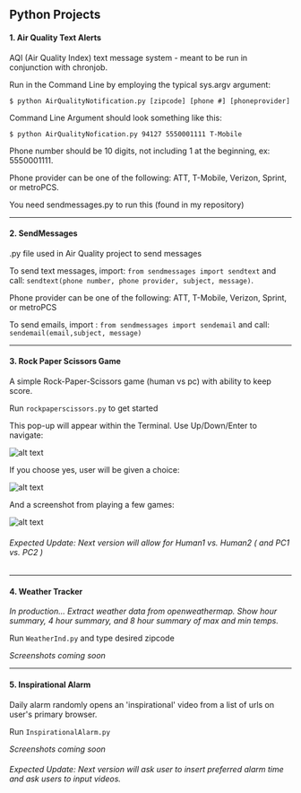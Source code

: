 ## Python Projects

#### 1. Air Quality Text Alerts

AQI (Air Quality Index) text message system - meant to be run in conjunction with chronjob. 

Run in the Command Line by employing the typical sys.argv argument: 

`$ python AirQualityNotification.py [zipcode] [phone #] [phoneprovider]` 

Command Line Argument should look something like this:

`$ python AirQualityNofication.py 94127 5550001111 T-Mobile`

Phone number should be 10 digits, not including 1 at the beginning, ex: 5550001111. 

Phone provider can be one of the following: ATT, T-Mobile, Verizon, Sprint, or metroPCS. 

You need sendmessages.py to run this (found in my repository)

---

#### 2. SendMessages

.py file used in Air Quality project to send messages

To send text messages, import: `from sendmessages import sendtext` and call: `sendtext(phone number, phone provider, subject, message)`. 

Phone provider can be one of the following: ATT, T-Mobile, Verizon, Sprint, or metroPCS

To send emails, import : `from sendmessages import sendemail` and call: `sendemail(email,subject, message)`

---

#### 3. Rock Paper Scissors Game

A simple Rock-Paper-Scissors game (human vs pc) with ability to keep score.

Run `rockpaperscissors.py` to get started

This pop-up will appear within the Terminal. Use Up/Down/Enter to navigate:

![alt text](https://cloud.githubusercontent.com/assets/15854694/26028731/f4a5cf98-37eb-11e7-9bac-da3511542175.png)

If you choose yes, user will be given a choice:

![alt text](https://cloud.githubusercontent.com/assets/15854694/26028732/f6244d5e-37eb-11e7-8dbc-97861dd90b33.png)

And a screenshot from playing a few games:

![alt text](https://cloud.githubusercontent.com/assets/15854694/26028734/f7df707e-37eb-11e7-95ab-f88194807a13.png)

###### Expected Update: Next version will allow for Human1 vs. Human2 ( and PC1 vs. PC2 ) 

---

#### 4. Weather Tracker

_In production... Extract weather data from openweathermap. 
Show hour summary, 4 hour summary, and 8 hour summary of max and min temps._

Run `WeatherInd.py` and type desired zipcode

_Screenshots coming soon_

---

#### 5. Inspirational Alarm

Daily alarm randomly opens an 'inspirational' video from a list of urls on user's primary browser.  

Run `InspirationalAlarm.py`

_Screenshots coming soon_

###### Expected Update: Next version will ask user to insert preferred alarm time and ask users to input videos.




